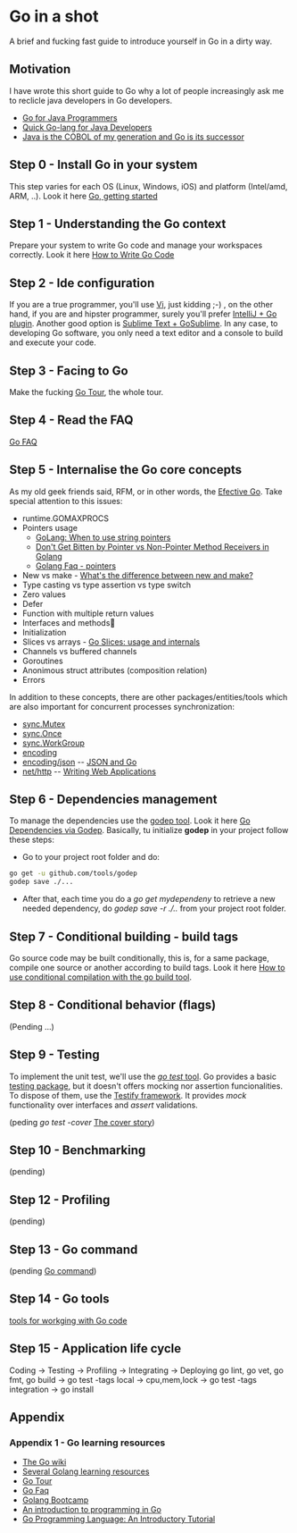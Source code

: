# Go in a shot
A brief and fucking fast guide to introduce yourself in Go in a dirty way.

## Motivation
I have wrote this short guide to Go why a lot of people increasingly ask me to reclicle java developers in Go developers.

* [Go for Java Programmers](https://talks.golang.org/2015/go-for-java-programmers.slide#1)
* [Quick Go-lang for Java Developers](http://blog.christianposta.com/programming/quick-go-lang-for-java-developers/)
* [Java is the COBOL of my generation and Go is its successor](https://influxdb.com/blog/2014/04/30/java-is-the-cobol-of-my-generation-and-go-is-its-successor.html)

## Step 0 - Install Go in your system
This step varies for each OS (Linux, Windows, iOS) and platform (Intel/amd, ARM, ..). Look it here [Go, getting started](https://golang.org/doc/install)

## Step 1 - Understanding the Go context
Prepare your system to write Go code and manage your workspaces correctly. Look it here [How to Write Go Code](https://golang.org/doc/code.html)

## Step 2 - Ide configuration
If you are a true programmer, you'll use [Vi](https://blog.gopheracademy.com/vimgo-development-environment/), just kidding ;-) , on the other hand, if you are and hipster programmer, surely you'll prefer [IntelliJ + Go plugin](http://networkstatic.net/installing-golang-ide-support-intellij/). Another good option is [Sublime Text + GoSublime](http://www.wolfe.id.au/2015/03/05/using-sublime-text-for-go-development). In any case, to developing Go software, you only need a text editor and a console to build and execute your code.

## Step 3 - Facing to Go
Make the fucking [Go Tour](https://tour.golang.org/welcome), the whole tour.

## Step 4 - Read the FAQ
[Go FAQ](https://golang.org/doc/faq)

## Step 5 - Internalise the Go core concepts
As my old geek friends said, RFM, or in other words, the [Efective Go](https://golang.org/doc/effective_go.html ). Take special attention to this issues:

  * runtime.GOMAXPROCS
  * Pointers usage 
    * [GoLang: When to use string pointers](https://dhdersch.github.io/golang/2016/01/23/golang-when-to-use-string-pointers.html)
    * [Don't Get Bitten by Pointer vs Non-Pointer Method Receivers in Golang](http://nathanleclaire.com/blog/2014/08/09/dont-get-bitten-by-pointer-vs-non-pointer-method-receivers-in-golang/)
    * [Golang Faq - pointers](https://golang.org/doc/faq#Pointers)
  * New vs make - [What's the difference between new and make?](https://golang.org/doc/faq#new_and_make)
  * Type casting vs type assertion vs type switch
  * Zero values
  * Defer
  * Function with multiple return values
  * Interfaces and methods
  * Initialization
  * Slices vs arrays - [Go Slices: usage and internals](http://blog.golang.org/go-slices-usage-and-internals)
  * Channels vs buffered channels
  * Goroutines
  * Anonimous struct attributes (composition relation)
  * Errors
  
In addition to these concepts, there are other packages/entities/tools which are also important for concurrent processes synchronization:

  * [sync.Mutex](https://golang.org/pkg/sync/)
  * [sync.Once](https://golang.org/pkg/sync/)
  * [sync.WorkGroup](https://golang.org/pkg/sync/)
  * [encoding](https://golang.org/pkg/encoding/)
  * [encoding/json](https://golang.org/pkg/encoding/json/) -- [JSON and Go](http://blog.golang.org/json-and-go)
  * [net/http](https://golang.org/pkg/net/http/) -- [Writing Web Applications](https://golang.org/doc/articles/wiki)
  
## Step 6 - Dependencies management
To manage the dependencies use the [godep tool](https://github.com/tools/godep). Look it here [Go Dependencies via Godep](https://devcenter.heroku.com/articles/go-dependencies-via-godep). Basically, tu initialize **godep** in your project follow these steps:

* Go to your project root folder and do:
```sh
go get -u github.com/tools/godep
godep save ./...
```
* After that, each time you do a *go get mydependeny* to retrieve a new needed dependency, do *godep save -r ./..* from your project root folder.

## Step 7 - Conditional building - build tags
Go source code may be built conditionally, this is, for a same package, compile one source or another according to build tags. Look it here [How to use conditional compilation with the go build tool](http://dave.cheney.net/2013/10/12/how-to-use-conditional-compilation-with-the-go-build-tool).

## Step 8 - Conditional behavior (flags)
(Pending ...)

## Step 9 - Testing
To implement the unit test, we'll use the [*go test* tool](https://golang.org/cmd/go/#hdr-Test_packages). Go provides a basic [testing package](https://golang.org/pkg/testing), but it doesn't offers mocking nor assertion funcionalities. To dispose of them, use the [Testify framework](https://github.com/stretchr/testify). It provides *mock* functionality over interfaces and *assert* validations. 

(peding *go test -cover* [The cover story](https://blog.golang.org/cover))

## Step 10 - Benchmarking
(pending)

## Step 12 - Profiling
(pending)

## Step 13 - Go command
(pending [Go command](https://golang.org/cmd/go/))

## Step 14 - Go tools
[tools for workging with Go code](https://speakerdeck.com/farslan/tools-for-working-with-go-code?utm_source=golangweekly&utm_medium=email)

## Step 15 - Application life cycle
Coding                                -> Testing              -> Profiling    ->  Integrating               -> Deploying
go lint, go vet, go fmt, go build     -> go test -tags local  -> cpu,mem,lock ->  go test -tags integration -> go install

## Appendix
### Appendix 1 - Go learning resources
* [The Go wiki](https://golang.org/doc/)
* [Several Golang learning resources](https://github.com/golang/go/wiki/Learn)
* [Go Tour](https://tour.golang.org/welcome/1)
* [Go Faq](https://golang.org/doc/faq)
* [Golang Bootcamp](http://www.golangbootcamp.com/book/frontmatter)
* [An introduction to programming in Go](https://www.golang-book.com/books/intro)
* [Go Programming Language: An Introductory Tutorial](http://www.toptal.com/go/go-programming-a-step-by-step-introductory-tutorial)
